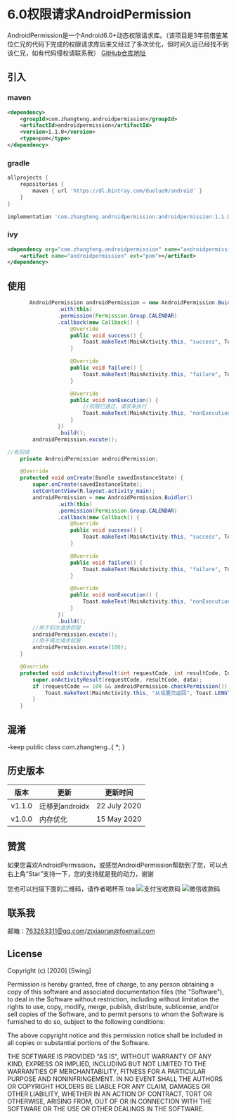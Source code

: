   # 6.0权限请求AndroidPermission
AndroidPermission是一个Android6.0+动态权限请求库。（该项目是3年前借鉴某位仁兄的代码下完成的权限请求库后来又经过了多次优化，但时间久远已经找不到该仁兄，如有代码侵权请联系我）
[GitHub仓库地址](https://github.com/duoluo9/RequestPermission)
## 引入
### maven
```xml
<dependency>
	<groupId>com.zhangteng.androidpermission</groupId>
	<artifactId>androidpermission</artifactId>
	<version>1.1.0</version>
	<type>pom</type>
</dependency>
```

### gradle
```groovy
allprojects {
    repositories {
        maven { url 'https://dl.bintray.com/duoluo9/android' }
    }
}

implementation 'com.zhangteng.androidpermission:androidpermission:1.1.0'
```



###  ivy
```xml
<dependency org="com.zhangteng.androidpermission" name="androidpermission" rev="1.1.0">
	<artifact name="androidpermission" ext="pom"></artifact>
</dependency>
```

## 使用

```java
       AndroidPermission androidPermission = new AndroidPermission.Buidler()
                .with(this)
                .permission(Permission.Group.CALENDAR)
                .callback(new Callback() {
                    @Override
                    public void success() {
                        Toast.makeText(MainActivity.this, "success", Toast.LENGTH_SHORT).show();
                    }

                    @Override
                    public void failure() {
                        Toast.makeText(MainActivity.this, "failure", Toast.LENGTH_SHORT).show();
                    }

                    @Override
                    public void nonExecution() {
                    	//权限已通过，请求未执行
                        Toast.makeText(MainActivity.this, "nonExecution", Toast.LENGTH_SHORT).show();
                    }
                })
                .build();
        androidPermission.excute();
```

```java
//有回调
    private AndroidPermission androidPermission;

    @Override
    protected void onCreate(Bundle savedInstanceState) {
        super.onCreate(savedInstanceState);
        setContentView(R.layout.activity_main);
        androidPermission = new AndroidPermission.Buidler()
                .with(this)
                .permission(Permission.Group.CALENDAR)
                .callback(new Callback() {
                    @Override
                    public void success() {
                        Toast.makeText(MainActivity.this, "success", Toast.LENGTH_SHORT).show();
                    }

                    @Override
                    public void failure() {
                        Toast.makeText(MainActivity.this, "failure", Toast.LENGTH_SHORT).show();
                    }

                    @Override
                    public void nonExecution() {
                        Toast.makeText(MainActivity.this, "nonExecution", Toast.LENGTH_SHORT).show();
                    }
                })
                .build();
        //用于初次请求权限
        androidPermission.excute();
        //用于再次请求权限
        androidPermission.excute(100);
    }

    @Override
    protected void onActivityResult(int requestCode, int resultCode, Intent data) {
        super.onActivityResult(requestCode, resultCode, data);
        if (requestCode == 100 && androidPermission.checkPermission()) {
            Toast.makeText(MainActivity.this, "从设置页返回", Toast.LENGTH_SHORT).show();
        }
    }
```

## 混淆
-keep public class com.zhangteng.**.**{ *; }
## 历史版本
版本| 更新| 更新时间
-------- | ----- | -----
v1.1.0| 迁移到androidx|22 July 2020
v1.0.0| 内存优化| 15 May 2020

## 赞赏
如果您喜欢AndroidPermission，或感觉AndroidPermission帮助到了您，可以点右上角“Star”支持一下，您的支持就是我的动力，谢谢

您也可以扫描下面的二维码，请作者喝杯茶 tea
![支付宝收款码](https://img-blog.csdnimg.cn/20200807160902219.jpg?x-oss-process=image/watermark,type_ZmFuZ3poZW5naGVpdGk,shadow_10,text_aHR0cHM6Ly9ibG9nLmNzZG4ubmV0L2R1b2x1bzk=,size_16,color_FFFFFF,t_70)
![微信收款码](https://img-blog.csdnimg.cn/20200807160902112.jpg?x-oss-process=image/watermark,type_ZmFuZ3poZW5naGVpdGk,shadow_10,text_aHR0cHM6Ly9ibG9nLmNzZG4ubmV0L2R1b2x1bzk=,size_16,color_FFFFFF,t_70)

## 联系我
邮箱：763263311@qq.com/ztxiaoran@foxmail.com

## License
Copyright (c) [2020] [Swing]

Permission is hereby granted, free of charge, to any person obtaining a copy
of this software and associated documentation files (the "Software"), to deal
in the Software without restriction, including without limitation the rights
to use, copy, modify, merge, publish, distribute, sublicense, and/or sell
copies of the Software, and to permit persons to whom the Software is
furnished to do so, subject to the following conditions:

The above copyright notice and this permission notice shall be included in all
copies or substantial portions of the Software.

THE SOFTWARE IS PROVIDED "AS IS", WITHOUT WARRANTY OF ANY KIND, EXPRESS OR
IMPLIED, INCLUDING BUT NOT LIMITED TO THE WARRANTIES OF MERCHANTABILITY,
FITNESS FOR A PARTICULAR PURPOSE AND NONINFRINGEMENT. IN NO EVENT SHALL THE
AUTHORS OR COPYRIGHT HOLDERS BE LIABLE FOR ANY CLAIM, DAMAGES OR OTHER
LIABILITY, WHETHER IN AN ACTION OF CONTRACT, TORT OR OTHERWISE, ARISING FROM,
OUT OF OR IN CONNECTION WITH THE SOFTWARE OR THE USE OR OTHER DEALINGS IN THE
SOFTWARE.
